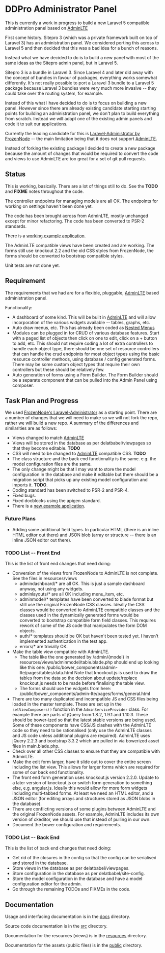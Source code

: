
# DDPro Administrator Panel

This is currently a work in progress to build a new Laravel 5 compatible administration panel based on [AdminLTE](https://almsaeedstudio.com/preview)

First some history. Sitepro 3 (which was a private framework built on top of Laravel 3) has an administration panel. We considered porting this across to Laravel 5 and then decided that this was a bad idea for a bunch of reasons.

Instead what we have decided to do is to build a new panel with most of the same ideas as the Sitepro admin panel, but in Laravel 5.

Sitepro 3 is a bundle in Laravel 3. Since Laravel 4 and later did away with the concept of bundles in favour of packages, everything works somewhat differently. It's not really possible to port a Laravel 3 bundle to a Laravel 5 package because Laravel 3 bundles were very much more invasive -- they could take over the routing system, for example.

Instead of this what I have decided to do is to focus on building a new panel. However since there are already existing candidate starting starting points for building an administration panel, we don't plan to build everything from scratch. Instead we will adapt one of the existing admin panels and code it to suit our applications.

Currently the leading candidate for this is [Laravel-Administrator by FrozenNode](https://github.com/FrozenNode/Laravel-Administrator) -- the main limitation being that it does not support [AdminLTE](https://almsaeedstudio.com/preview).

Instead of forking the existing package I decided to create a new package because the amount of changes that would
be required to convert the code and views to use AdminLTE are too great for a set of git pull requests.

## Status

This is working, basically.  There are a lot of things still to do.  See the **TODO** and **FIXME** notes throughout the
code.

The controller endpoints for managing models are all OK.  The endpoints for working on settings haven't been done yet.

The code has been brought across from AdminLTE, mostly unchanged except for minor refactoring.  The code has been
converted to PSR-2 standards.

There is a [working example application](https://github.com/ddpro/example).

The AdminLTE compatible views have been created and are working.  The forms still use knockout 2.2 and the old CSS
styles from FrozenNode, the forms should be converted to bootstrap compatible styles.

Unit tests are not done yet.

## Requirement

The requirements that we had are for a flexible, pluggable, [AdminLTE](https://almsaeedstudio.com/preview) based administration panel.

Functionality:

* A dashboard of some kind. This will be built in [AdminLTE](https://almsaeedstudio.com/preview) and will allow incorporation of the various widgets available -- tables, graphs, etc.
* Auto draw menus, etc. This has already been coded as [Nested Menus](https://github.com/delatbabel/nestedmenus)
* Modules can be plugged in for CRUD of various database features. Start with a paged list of objects then click on one to edit, click on a + button to add, etc. This should not require coding a lot of extra controllers to handle each object type, there should be one set of resource controllers that can handle the crud endpoints for most object types using the basic resource controller methods, using database / config generated forms. There may be some custom object types that require their own controllers but these should be relatively few.
* Auto generation of forms using a Form Builder. The Form Builder should be a separate component that can be pulled into the Admin Panel using composer.

## Task Plan and Progress

We used [FrozenNode's Laravel-Administrator](https://github.com/FrozenNode/Laravel-Administrator) as a starting point. There are a number of changes that we will need to make so we will not fork the repo, rather we will build a new repo. A summary of the differences and similarities are as follows:

* Views changed to match [AdminLTE](https://almsaeedstudio.com/preview)
* Views will be stored in the database as per delatbabel/viewpages so that they become editable.  **TODO**
* CSS will need to be changed to [AdminLTE](https://almsaeedstudio.com/preview) compatible CSS.  **TODO**
* The class structure and the back end functionality is the same.  e.g. the model configuration files are the same.
* The only change might be that I may want to store the model configuration in the database and make it editable but there should be a migration script that picks up any existing model configuration and imports it.  **TODO**.
* Coding standard has been switched to PSR-2 and PSR-4.
* Fixed bugs.
* Fixed docblocks using the apigen standard.
* There is a [new example application](https://github.com/ddpro/example).

### Future Plans

* Adding some additional field types. In particular HTML (there is an inline HTML editor out there) and JSON blob (array or structure -- there is an inline JSON editor out there).

### TODO List -- Front End

This is the list of front end changes that need doing:

* Conversion of the views from FrozenNode to AdminLTE is not complete. See the files in resources/views
    * admindashboard/* are all OK.  This is just a sample dashboard anyway, not using any widgets.
    * adminlayouts/* are all OK including menu_item, etc.
    * adminmodel/* templates have been converted to blade format but still use the original FrozenNode CSS classes.  Ideally the CSS classes would be converted to AdminLTE compatible classes and the classes used in the dynamically generated forms would be converted to bootstrap compatible form field classes.  This requires rework of some of the JS code that manipulates the form DOM objects.
    * auth/* templates should be OK but haven't been tested yet.  I haven't implemented authentication in the test app.
    * errors/* are trivially OK.
* Make the table view compatible with AdminLTE.
    * The table like the one generated by /admin/{model} in resources/views/adminmodel/table.blade.php should end up looking like this one: /public/bower_components/admin-lte/pages/tables/data.html Note that knockout.js is used to draw the tables from the data so the decision about update/replace knockout.js needs to be made before finalising the table view.
    * The forms should use the widgets from here: /public/bower_components/admin-lte/pages/forms/general.html
* There are too many duplicated and incompatible JS and CSS files being loaded in the master template.  These are set up in the `setViewComposers()` function in the `AdminServiceProvider` class.  For example there are parts of jQuery from 1.8.2, 1.9.1 and 1.10.3.  These should be bower-ized so that the latest stable versions are being used.  Some of these components have CSS/JS clashes with the AdminLTE code so they need to be rationalised (only use the AdminLTE classes and JS code unless additional plugins are required).  AdminLTE uses jQuery 2.2.3 and bootstrap 3.3.2 which are pulled in via bowerized asset files in main.blade.php.
* Check over all other CSS classes to ensure that they are compatible with AdminLTE.
* Make the edit form larger, have it slide out to cover the entire screen including the list view.  This allows for larger forms which are required for some of our back end functionality.
* The front end form generation uses knockout.js version 2.2.0.  Update to a later version of knockout.js or switch form generation to something else, e.g. angular.js.  Ideally this would allow for more form widgets including multi-tabbed forms.  At least we need an HTML editor, and a JSON editor (for editing arrays and structures stored as JSON blobs in the database).
* There are conflicting versions of some plugins between AdminLTE and the original FrozenNode assets.  For example, AdminLTE includes its own version of ckeditor, we should use that instead of pulling in our own.
* Document the bower configuration and requirements.

### TODO List -- Back End

This is the list of back end changes that need doing:

* Get rid of the closures in the config so that the config can be serialised and stored in the database.
* Store views in the database as per delatbabel/viewpages.
* Store configuration in the database as per delatbabel/site-config.
* Store the model configuration in the database and have a model configuration editor for the admin.
* Go through the remaining TODOs and FIXMEs in the code.

## Documentation

Usage and interfacing documentation is in the [docs](/docs/README.md) directory.

Source code documentation is in the [src](/src/README.md) directory.

Documentation for the resources (views) is in the [resources](/resources/README.md) directory.

Documentation for the assets (public files) is in the [public](/public/README.md) directory.
